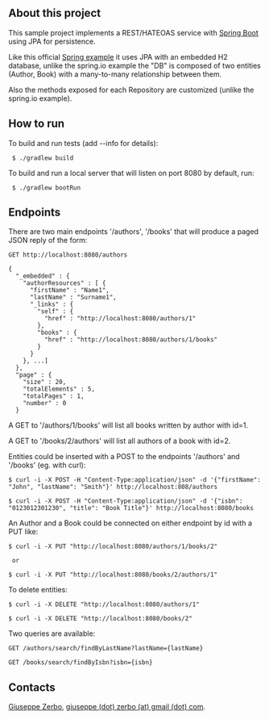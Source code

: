 ## About this project

This sample project implements a REST/HATEOAS service with [Spring Boot](https://github.com/spring-projects/spring-boot) using JPA for persistence.

Like this official [Spring example](https://spring.io/guides/gs/accessing-data-rest/) it uses JPA 
with an embedded H2 database, unlike the spring.io example the "DB" is composed of two entities 
(Author, Book) with a many-to-many relationship between them.

Also the methods exposed for each Repository are customized (unlike the spring.io example).

## How to run

To build and run tests (add --info for details):

```
 $ ./gradlew build
```

To build and run a local server that will listen on port 8080 by default, run:

```
 $ ./gradlew bootRun
```

## Endpoints

There are two main endpoints '/authors', '/books' that will produce a paged JSON reply of the form:

```
GET http://localhost:8080/authors

{
  "_embedded" : {
    "authorResources" : [ {
      "firstName" : "Name1",
      "lastName" : "Surname1",
      "_links" : {
        "self" : {
          "href" : "http://localhost:8080/authors/1"
        },
        "books" : {
          "href" : "http://localhost:8080/authors/1/books"
        }
      }
    }, ...]
  },
  "page" : {
    "size" : 20,
    "totalElements" : 5,
    "totalPages" : 1,
    "number" : 0
  }
```

A GET to '/authors/1/books' will list all books written by author with id=1.

A GET to '/books/2/authors' will list all authors of a book with id=2.

Entities could be inserted with a POST to the endpoints '/authors' and '/books' (eg. with curl):

```
$ curl -i -X POST -H "Content-Type:application/json" -d '{"firstName": "John", "lastName": "Smith"}' http://localhost:808/authors

$ curl -i -X POST -H "Content-Type:application/json" -d '{"isbn": "0123012301230", "title": "Book Title"}' http://localhost:8080/books
```

An Author and a Book could be connected on either endpoint by id with a PUT like:

```
$ curl -i -X PUT "http://localhost:8080/authors/1/books/2"

 or

$ curl -i -X PUT "http://localhost:8080/books/2/authors/1"
```

To delete entities:

```
$ curl -i -X DELETE "http://localhost:8080/authors/1"

$ curl -i -X DELETE "http://localhost:8080/books/2"
```

Two queries are available:

```
GET /authors/search/findByLastName?lastName={lastName}

GET /books/search/findByIsbn?isbn={isbn}
```

## Contacts

[Giuseppe Zerbo](https://github.com/pepzer), [giuseppe (dot) zerbo (at) gmail (dot) com](mailto:giuseppe.zerbo@gmail.com).
